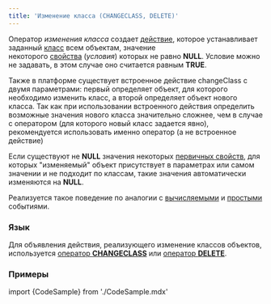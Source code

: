 ```yaml
---
title: 'Изменение класса (CHANGECLASS, DELETE)'
---
```


Оператор *изменения класса* создает [действие](Действия.md), которое устанавливает заданный [класс](Классы.md) всем объектам, значение некоторого [свойства](Свойства.md) (*условия*) которых не равно **NULL**. Условие можно не задавать, в этом случае оно считается равным **TRUE**.  

Также в платформе существует встроенное действие changeClass с двумя параметрами: первый определяет объект, для которого необходимо изменить класс, а второй определяет объект нового класса. Так как при использовании встроенного действия определить возможные значения нового класса значительно сложнее, чем в случае с оператором (для которого новый класс задается явно), рекомендуется использовать именно оператор (а не встроенное действие)

Если существуют не **NULL** значения некоторых [первичных свойств](Первичные_свойства_DATA.md), для которых "изменяемый" объект присутствует в параметрах или самом значении и не подходит по классам, такие значения автоматически изменяются на **NULL**.

Реализуется такое поведение по аналогии с [вычисляемыми](Вычисляемые_события.md) и [простыми](Простые_события.md) событиями.

### Язык

Для объявления действия, реализующего изменение классов объектов, используется [оператор **CHANGECLASS**](Оператор_CHANGECLASS.md) или [оператор **DELETE**](Оператор_DELETE.md).

### Примеры

import {CodeSample} from './CodeSample.mdx'

<CodeSample url="https://documentation.lsfusion.org/sample?file=ActionSample&block=delete"/>


<CodeSample url="https://documentation.lsfusion.org/sample?file=ActionSample&block=changeclass"/>
